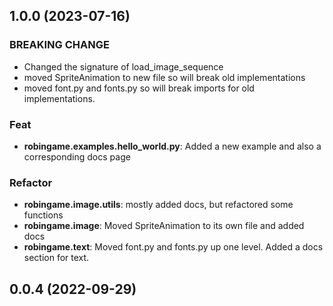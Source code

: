 ## 1.0.0 (2023-07-16)

### BREAKING CHANGE

- Changed the signature of load_image_sequence
- moved SpriteAnimation to new file so will break old implementations
- moved font.py and fonts.py so will break imports for old implementations.

### Feat

- **robingame.examples.hello_world.py**: Added a new example and also a corresponding docs page

### Refactor

- **robingame.image.utils**: mostly added docs, but refactored some functions
- **robingame.image**: Moved SpriteAnimation to its own file and added docs
- **robingame.text**: Moved font.py and fonts.py up one level. Added a docs section for text.

## 0.0.4 (2022-09-29)
